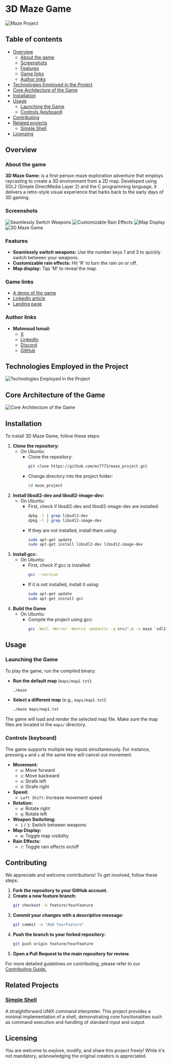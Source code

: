 # 3D Maze Game
![Maze Project](screenshots/maze_project.png)
## Table of contents
- [Overview](#overview)
   - [About the game](#about-the-game)
   - [Screenshots](#screenshots)
   - [Features](#features)
   - [Game links](#game-links)
   - [Author links](#author-links)
- [Technologies Employed in the Project](#technologies-employed-in-the-project)
- [Core Architecture of the Game](#core-architecture-of-the-game)
- [Installation](#installation)
- [Usage](#usage)
   - [Launching the Game](#launching-the-Game)
   - [Controls (keyboard)](#controls-keyboard)
- [Contributing](#contributing)
- [Related projects](#related-projects)
   - [Simple Shell](#simple-shell)
- [Licensing](#licensing)
## Overview
### About the game
**3D Maze Game:** is a first-person maze exploration adventure that employs raycasting to create a 3D environment from a 2D map. Developed using SDL2 (Simple DirectMedia Layer 2) and the C programming language, it delivers a retro-style visual experience that harks back to the early days of 3D gaming.
### Screenshots
![Seamlessly Switch Weapons](screenshots/Seamlessly_Switch_Weapons.gif)
![Customizable Rain Effects](screenshots/Customizable_Rain_Effects.gif)
![Map Display](screenshots/Map_Display.gif)
![3D Maze Game](screenshots/3d_maze_game.gif)
### Features
- **Seamlessly switch weapons:** Use the number keys 1 and 3 to quickly switch between your weapons.
- **Customizable rain effects:** Hit 'R' to turn the rain on or off.
- **Map display:** Tap 'M' to reveal the map.
### Game links
- [A demo of the game](https://www.youtube.com/watch?v=KR5ChggmYI0)
- [LinkedIn article](https://www.linkedin.com/pulse/navigating-my-development-journey-building-3d-maze-game-ismail-aqzie/)
- [Landing page](https://mi7773.github.io/landing_page/)
### Author links
   - **Mahmoud Ismail:**
      - [X](https://x.com/mi7773)
      - [LinkedIn](https://www.linkedin.com/in/mi7773/)
      - [Discord](https://discordapp.com/users/1106153071706394677)
      - [GitHub](https://github.com/mi7773)
## Technologies Employed in the Project
![Technologies Employed in the Project](screenshots/Technologies_Employed_in_the_Project.gif)
## Core Architecture of the Game
![Core Architecture of the Game](screenshots/Core_Architecture_of_the_Game.gif)
## Installation
To install 3D Maze Game, follow these steps:
1. **Clone the repository:**
   - On Ubuntu:
      - Clone the repository:
         ```bash
         git clone https://github.com/mi7773/maze_project.git
         ```
      - Change directory into the project folder:
        ```bash
        cd maze_project
        ```
2. **Install libsdl2-dev and libsdl2-image-dev:**
   - On Ubuntu:
      - First, check if libsdl2-dev and libsdl2-image-dev are installed:
         ```bash
         dpkg -l | grep libsdl2-dev
         dpkg -l | grep libsdl2-image-dev
         ```
      - If they are not installed, install them using:
         ```bash
         sudo apt-get update
         sudo apt-get install libsdl2-dev libsdl2-image-dev
         ```
3. **Install gcc:**
   - On Ubuntu:
      - First, check if gcc is installed:
         ```bash
         gcc --version
         ```
      - If it is not installed, install it using:
         ```bash
         sudo apt-get update
         sudo apt-get install gcc
         ```
4. **Build the Game**
   - On Ubuntu:
      - Compile the project using gcc:
         ```bash
         gcc -Wall -Werror -Wextra -pedantic -g src/*.c -o maze `sdl2-config --cflags --libs` -lm -lSDL2_image
         ```
## Usage
### Launching the Game
To play the game, run the compiled binary:
- **Run the default map** (`maps/map2.txt`):
   ```bash
   ./maze
   ```
- **Select a different map** (e.g., `maps/map1.txt`):
   ```bash
   ./maze maps/map1.txt
   ```
The game will load and render the selected map file. Make sure the map files are located in the `maps/` directory.
### Controls (keyboard)
The game supports multiple key inputs simultaneously. For instance, pressing `w` and `s` at the same time will cancel out movement.
- **Movement:**
  - `w`: Move forward
  - `s`: Move backward
  - `a`: Strafe left
  - `d`: Strafe right
- **Speed:**
  - `Left Shift`: Increase movement speed
- **Rotation:**
  - `e`: Rotate right
  - `q`: Rotate left
- **Weapon Switching:**
  - `1` / `3`: Switch between weapons
- **Map Display:**
  - `m`: Toggle map visibility
- **Rain Effects:**
  - `r`: Toggle rain effects on/off
## Contributing
We appreciate and welcome contributions! To get involved, follow these steps:
1. **Fork the repository to your GitHub account.**
2. **Create a new feature branch:**
   ```bash
   git checkout -b feature/YourFeature
   ```
3. **Commit your changes with a descriptive message:**
   ```bash
   git commit -m "Add YourFeature"
   ```
4. **Push the branch to your forked repository:**
   ```bash
   git push origin feature/YourFeature
   ```
5. **Open a Pull Request to the main repository for review.**

For more detailed guidelines on contributing, please refer to our [Contributing Guide.](CONTRIBUTING.md)
## Related Projects
### [Simple Shell](https://github.com/mi7773/simple_shell)
A straightforward UNIX command interpreter. This project provides a minimal implementation of a shell, demonstrating core functionalities such as command execution and handling of standard input and output.
## Licensing
You are welcome to explore, modify, and share this project freely! While it's not mandatory, acknowledging the original creators is appreciated.
